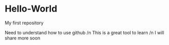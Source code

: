 # Hello-World
My first repository

Need to understand how to use github /n
This is a great tool to learn /n
I will share more soon 

